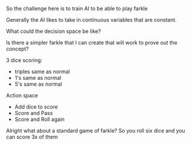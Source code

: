 So the challenge here is to train AI to be able to play farkle

Generally the AI likes to take in continuous variables that are constant.

What could the decision space be like?

Is there a simpler farkle that I can create that will work to prove out the concept?

3 dice scoring:
- triples same as normal
- 1's same as normal
- 5's same as normal 


Action space
- Add dice to score
- Score and Pass
- Score and Roll again




Alright what about a standard game of farkle?
So you roll six dice and you can score 3x of them




